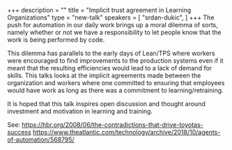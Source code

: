 +++
description = ""
title = "Implicit trust agreement in Learning Organizations"
type = "new-talk"
speakers = [
        "srdan-dukic",
]
+++
The push for automation in our daily work brings up a moral dilemma of sorts, namely whether or not we have a responsibility to let people know that the work is being performed by code.

This dilemma has parallels to the early days of Lean/TPS where workers were encouraged to find improvements to the production systems even if it meant that the resulting efficiencies would lead to a lack of demand for skills. This talks looks at the implicit agreements made between the organization and workers where one committed to ensuring that employees would have work as long as there was a commitment to learning/retraining.

It is hoped that this talk inspires open discussion and thought around investment and motivation in learning and training.

See: https://hbr.org/2008/06/the-contradictions-that-drive-toyotas-success https://www.theatlantic.com/technology/archive/2018/10/agents-of-automation/568795/